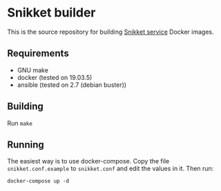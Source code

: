 # Snikket builder

This is the source repository for building [Snikket service](https://snikket.org/service/)
Docker images.

## Requirements

 - GNU make
 - docker (tested on 19.03.5)
 - ansible (tested on 2.7 (debian buster))

## Building

Run `make`

## Running

The easiest way is to use docker-compose. Copy the file `snikket.conf.example` to
`snikket.conf` and edit the values in it. Then run:

```console
docker-compose up -d
```
